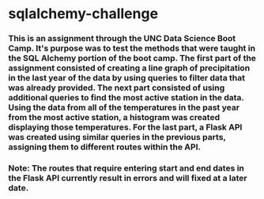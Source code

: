 # sqlalchemy-challenge
### This is an assignment through the UNC Data Science Boot Camp. It's purpose was to test the methods that were taught in the SQL Alchemy portion of the boot camp. The first part of the assignment consisted of creating a line graph of precipitation in the last year of the data by using queries to filter data that was already provided. The next part consisted of using additional queries to find the most active station in the data. Using the data from all of the temperatures in the past year from the most active station, a histogram was created displaying those temperatures. For the last part, a Flask API was created using similar queries in the previous parts, assigning them to different routes within the API.

### Note: The routes that require entering start and end dates in the Flask API currently result in errors and will fixed at a later date.
